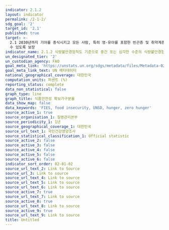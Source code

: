 ```yaml
---
indicator: 2.1.2
layout: indicator
permalink: /2-1-2/
sdg_goal: '2'
target_id: '2.1'
published: true
target: >-
  2.1 2030년까지 기아를 종식시키고 모든 사람, 특히 영·유아를 포함한 빈곤층 및 취약계층이 안전하고 영양가 있으며 충분한 식량에 접근할
  수 있도록 보장
indicator_name: 2.1.2 식량불안경험척도 기준으로 중간 또는 심각한 수준의 식량불안경험인구비율
un_designated_tier: '2'
un_custodian_agency: FAO
goal_meta_link: 'https://unstats.un.org/sdgs/metadata/files/Metadata-02-01-02.pdf'
goal_meta_link_text: UN 메타데이터
national_geographical_coverage: 대한민국
computation_units: 퍼센트 (%)
reporting_status: complete
data_non_statistical: false
graph_type: line
graph_title: 식품안전성 확보가구분율
data_show_map: false
data_keywords: 'FIES, food insecurity, UNSD, hunger, zero hunger'
source_active_1: true
source_organisation_1: 질병관리본부
source_periodicity_1: 1년
source_geographical_coverage_1: 대한민국
source_url_text_1: 국민건강영양조사
source_statistical_classification_1: Official statistic
source_active_2: false
source_active_3: false
source_active_4: false
source_active_5: false
source_active_6: false
indicator_sort_order: 02-01-02
source_url_text_2: Link to Source
source_url_3: Link to source
source_url_text_4: Link to source
source_url_text_5: Link to source
source_url_text_6: Link to source
source_active_7: true
source_url_text_7: Link to source
source_active_8: true
source_url_text_8: Link to source
source_active_9: true
source_url_text_9: Link to source
title: Untitled
---
```

